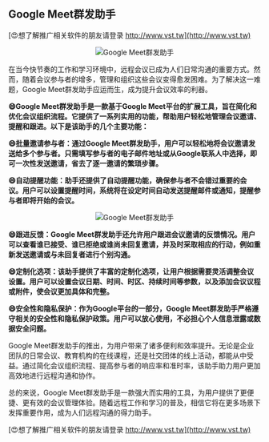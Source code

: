 ## **Google Meet群发助手**

[😍想了解推广相关软件的朋友请登录 http://www.vst.tw](http://www.vst.tw)

 <center><img src="https://vst.tw/MP4/tuiguang/png/7.png" alt="Google Meet群发助手"></center>

在当今快节奏的工作和学习环境中，远程会议已成为人们日常沟通的重要方式。然而，随着会议参与者的增多，管理和组织这些会议变得愈发困难。为了解决这一难题，Google Meet群发助手应运而生，成为提升会议效率的利器。

**😄Google Meet群发助手是一款基于Google Meet平台的扩展工具，旨在简化和优化会议组织流程。它提供了一系列实用的功能，帮助用户轻松地管理会议邀请、提醒和跟进。以下是该助手的几个主要功能：**

**😄批量邀请参与者：通过Google Meet群发助手，用户可以轻松地将会议邀请发送给多个参与者。只需填写参与者的电子邮件地址或从Google联系人中选择，即可一次性发送邀请，省去了逐一邀请的繁琐步骤。**

**😄自动提醒功能：助手还提供了自动提醒功能，确保参与者不会错过重要的会议。用户可以设置提醒时间，系统将在设定时间自动发送提醒邮件或通知，提醒参与者即将开始的会议。**

 <center><img src="https://vst.tw/MP4/tuiguang/png/4.png" alt="Google Meet群发助手"></center>

**😄跟进反馈：Google Meet群发助手还允许用户跟进会议邀请的反馈情况。用户可以查看谁已接受、谁已拒绝或谁尚未回复邀请，并及时采取相应的行动，例如重新发送邀请或与未回复者进行个别沟通。**

**😄定制化选项：该助手提供了丰富的定制化选项，让用户根据需要灵活调整会议设置。用户可以设置会议日期、时间、时区、持续时间等参数，以及添加会议议程或附件，使会议更加具体和完整。**

**😄安全性和隐私保护：作为Google平台的一部分，Google Meet群发助手严格遵守相关的安全性和隐私保护政策。用户可以放心使用，不必担心个人信息泄露或数据安全问题。**

Google Meet群发助手的推出，为用户带来了诸多便利和效率提升。无论是企业团队的日常会议、教育机构的在线课程，还是社交团体的线上活动，都能从中受益。通过简化会议组织流程、提高参与者的响应率和准时率，该助手助力用户更加高效地进行远程沟通和协作。

总的来说，Google Meet群发助手是一款强大而实用的工具，为用户提供了更便捷、更有效的会议管理体验。随着远程工作和学习的普及，相信它将在更多场景下发挥重要作用，成为人们远程沟通的得力助手。

[😍想了解推广相关软件的朋友请登录 http://www.vst.tw](http://www.vst.tw)



